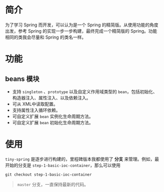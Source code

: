 # 简介

为了学习 Spring 而开发，可以认为是一个 Spring 的精简版。从使用功能的角度出发，参考 Spring 的实现一步一步构建，最终完成一个精简版的 Spring。功能相同的类我会尽量和 Spring 的类名一样。

# 功能

## beans 模块

* 支持 `singleton` 、`prototype` 以及自定义作用域类型的 `bean`，包括初始化、构造器注入、属性注入、以及依赖注入。
* 可从 XML中读取配置。
* 支持属性注入循环依赖。
* 可自定义扩展 `bean` 实例化生命周期方法。
* 可自定义扩展 `bean` 初始化生命周期方法。

# 使用

`tiny-spring` 是逐步进行构建的，里程碑版本我都使用了 **分支** 来管理。例如，最开始的分支是  `step-1-basic-ioc-container`，那么可以使用

```shell
git checkout step-1-basic-ioc-container
```

> `master` 分支，一直保持最新的代码。